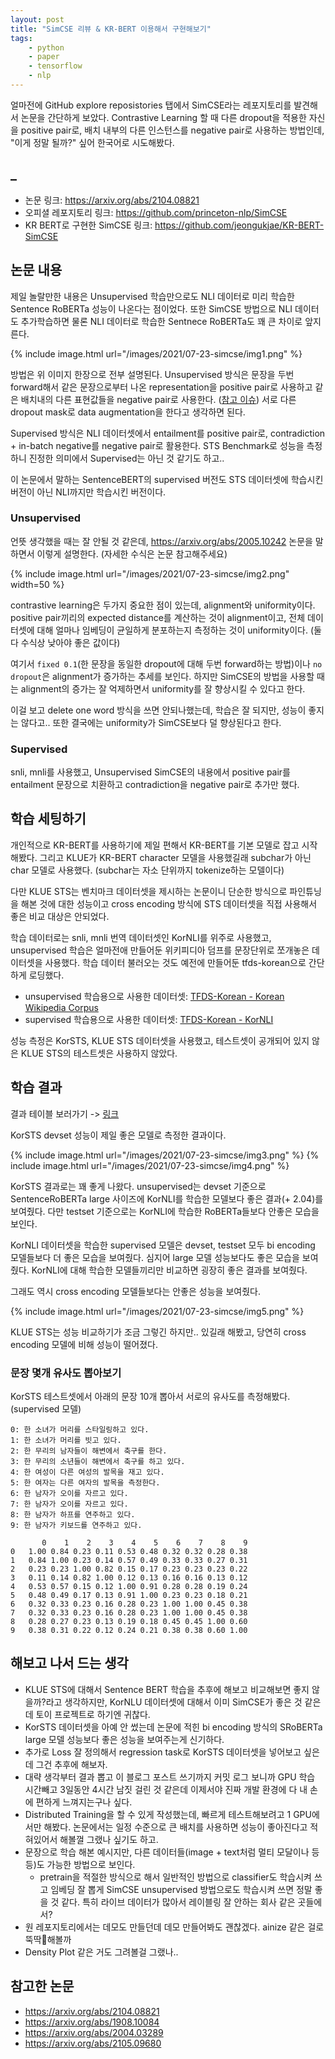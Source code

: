 ```yaml
---
layout: post
title: "SimCSE 리뷰 & KR-BERT 이용해서 구현해보기"
tags:
    - python
    - paper
    - tensorflow
    - nlp
---
```


얼마전에 GitHub explore reposistories 탭에서 SimCSE라는 레포지토리를 발견해서 논문을 간단하게 보았다. Contrastive Learning 할 때 다른 dropout을 적용한 자신을 positive pair로, 배치 내부의 다른 인스턴스를 negative pair로 사용하는 방법인데, "이게 정말 될까?" 싶어 한국어로 시도해봤다.

## _

* 논문 링크: <https://arxiv.org/abs/2104.08821>
* 오피셜 레포지토리 링크: <https://github.com/princeton-nlp/SimCSE>
* KR BERT로 구현한 SimCSE 링크: <https://github.com/jeongukjae/KR-BERT-SimCSE>

## 논문 내용

제일 놀랄만한 내용은 Unsupervised 학습만으로도 NLI 데이터로 미리 학습한 Sentence RoBERTa 성능이 나온다는 점이었다. 또한 SimCSE 방법으로 NLI 데이터도 추가학습하면 물론 NLI 데이터로 학습한 Sentnece RoBERTa도 꽤 큰 차이로 앞지른다.

{% include image.html url="/images/2021/07-23-simcse/img1.png" %}

방법은 위 이미지 한장으로 전부 설명된다. Unsupervised 방식은 문장을 두번 forward해서 같은 문장으로부터 나온 representation을 positive pair로 사용하고 같은 배치내의 다른 표현값들을 negative pair로 사용한다. ([참고 이슈](https://github.com/princeton-nlp/SimCSE/issues/5)) 서로 다른 dropout mask로 data augmentation을 한다고 생각하면 된다.

Supervised 방식은 NLI 데이터셋에서 entailment를 positive pair로, contradiction + in-batch negative를 negative pair로 활용한다. STS Benchmark로 성능을 측정하니 진정한 의미에서 Supervised는 아닌 것 같기도 하고..

이 논문에서 말하는 SentenceBERT의 supervised 버전도 STS 데이터셋에 학습시킨 버전이 아닌 NLI까지만 학습시킨 버전이다.

### Unsupervised

언뜻 생각했을 때는 잘 안될 것 같은데, <https://arxiv.org/abs/2005.10242> 논문을 말하면서 이렇게 설명한다. (자세한 수식은 논문 참고해주세요)

{% include image.html url="/images/2021/07-23-simcse/img2.png" width=50 %}

contrastive learning은 두가지 중요한 점이 있는데, alignment와 uniformity이다.
positive pair끼리의 expected distance를 계산하는 것이 alignment이고, 전체 데이터셋에 대해 얼마나 임베딩이 균일하게 분포하는지 측정하는 것이 uniformity이다. (둘다 수식상 낮아야 좋은 값이다)

여기서 `fixed 0.1`(한 문장을 동일한 dropout에 대해 두번 forward하는 방법)이나 `no dropout`은 alignment가 증가하는 추세를 보인다. 하지만 SimCSE의 방법을 사용할 때는 alignment의 증가는 잘 억제하면서 uniformity를 잘 향상시킬 수 있다고 한다.

이걸 보고 delete one word 방식을 쓰면 안되나했는데, 학습은 잘 되지만, 성능이 좋지는 않다고.. 또한 결국에는 uniformity가 SimCSE보다 덜 향상된다고 한다.

### Supervised

snli, mnli를 사용했고, Unsupervised SimCSE의 내용에서 positive pair를 entailment 문장으로 치환하고 contradiction을 negative pair로 추가만 했다.

## 학습 세팅하기

개인적으로 KR-BERT를 사용하기에 제일 편해서 KR-BERT를 기본 모델로 잡고 시작해봤다. 그리고 KLUE가 KR-BERT character 모델을 사용했길래 subchar가 아닌 char 모델로 사용했다. (subchar는 자소 단위까지 tokenize하는 모델이다)

다만 KLUE STS는 벤치마크 데이터셋을 제시하는 논문이니 단순한 방식으로 파인튜닝을 해본 것에 대한 성능이고 cross encoding 방식에 STS 데이터셋을 직접 사용해서 좋은 비교 대상은 안되었다.

학습 데이터로는 snli, mnli 번역 데이터셋인 KorNLI를 위주로 사용했고, unsupervised 학습은 얼마전애 만들어둔 위키피디아 덤프를 문장단위로 쪼개놓은 데이터셋을 사용했다. 학습 데이터 불러오는 것도 예전에 만들어둔 tfds-korean으로 간단하게 로딩했다.

* unsupervised 학습용으로 사용한 데이터셋: [TFDS-Korean - Korean Wikipedia Corpus](https://jeongukjae.github.io/tfds-korean/datasets/korean_wikipedia_corpus.html)
* supervised 학습용으로 사용한 데이터셋: [TFDS-Korean - KorNLI](https://jeongukjae.github.io/tfds-korean/datasets/kornli.html)

성능 측정은 KorSTS, KLUE STS 데이터셋을 사용했고, 테스트셋이 공개되어 있지 않은 KLUE STS의 테스트셋은 사용하지 않았다.

## 학습 결과

결과 테이블 보러가기 -> [링크](https://github.com/jeongukjae/KR-BERT-SimCSE)

KorSTS devset 성능이 제일 좋은 모델로 측정한 결과이다.

{% include image.html url="/images/2021/07-23-simcse/img3.png" %}
{% include image.html url="/images/2021/07-23-simcse/img4.png" %}

KorSTS 결과로는 꽤 좋게 나왔다. unsupervised는 devset 기준으로 SentenceRoBERTa large 사이즈에 KorNLI를 학습한 모델보다 좋은 결과(+ 2.04)를 보여줬다. 다만 testset 기준으로는 KorNLI에 학습한 RoBERTa들보다 안좋은 모습을 보인다.

KorNLI 데이터셋을 학습한 supervised 모델은 devset, testset 모두 bi encoding 모델들보다 더 좋은 모습을 보여줬다. 심지어 large 모델 성능보다도 좋은 모습을 보여줬다. KorNLI에 대해 학습한 모델들끼리만 비교하면 굉장히 좋은 결과를 보여줬다.

그래도 역시 cross encoding 모델들보다는 안좋은 성능을 보여줬다.

{% include image.html url="/images/2021/07-23-simcse/img5.png" %}

KLUE STS는 성능 비교하기가 조금 그렇긴 하지만.. 있길래 해봤고, 당연히 cross encoding 모델에 비해 성능이 떨어졌다.

### 문장 몇개 유사도 뽑아보기

KorSTS 테스트셋에서 아래의 문장 10개 뽑아서 서로의 유사도를 측정해봤다. (supervised 모델)

```text
0: 한 소녀가 머리를 스타일링하고 있다.
1: 한 소녀가 머리를 빗고 있다.
2: 한 무리의 남자들이 해변에서 축구를 한다.
3: 한 무리의 소년들이 해변에서 축구를 하고 있다.
4: 한 여성이 다른 여성의 발목을 재고 있다.
5: 한 여자는 다른 여자의 발목을 측정한다.
6: 한 남자가 오이를 자르고 있다.
7: 한 남자가 오이를 자르고 있다.
8: 한 남자가 하프를 연주하고 있다.
9: 한 남자가 키보드를 연주하고 있다.
```

```text
       0    1    2    3    4    5    6    7    8    9
0   1.00 0.84 0.23 0.11 0.53 0.48 0.32 0.32 0.28 0.38
1   0.84 1.00 0.23 0.14 0.57 0.49 0.33 0.33 0.27 0.31
2   0.23 0.23 1.00 0.82 0.15 0.17 0.23 0.23 0.23 0.22
3   0.11 0.14 0.82 1.00 0.12 0.13 0.16 0.16 0.13 0.12
4   0.53 0.57 0.15 0.12 1.00 0.91 0.28 0.28 0.19 0.24
5   0.48 0.49 0.17 0.13 0.91 1.00 0.23 0.23 0.18 0.21
6   0.32 0.33 0.23 0.16 0.28 0.23 1.00 1.00 0.45 0.38
7   0.32 0.33 0.23 0.16 0.28 0.23 1.00 1.00 0.45 0.38
8   0.28 0.27 0.23 0.13 0.19 0.18 0.45 0.45 1.00 0.60
9   0.38 0.31 0.22 0.12 0.24 0.21 0.38 0.38 0.60 1.00
```

## 해보고 나서 드는 생각

* KLUE STS에 대해서 Sentence BERT 학습을 추후에 해보고 비교해보면 좋지 않을까?라고 생각하지만, KorNLU 데이터셋에 대해서 이미 SimCSE가 좋은 것 같은데 토이 프로젝트로 하기엔 귀찮다.
* KorSTS 데이터셋을 아예 안 썼는데 논문에 적힌 bi encoding 방식의 SRoBERTa large 모델 성능보다 좋은 성능을 보여주는게 신기하다.
* 추가로 Loss 잘 정의해서 regression task로 KorSTS 데이터셋을 넣어보고 싶은데 그건 추후에 해보자.
* 대략 생각부터 결과 뽑고 이 블로그 포스트 쓰기까지 커밋 로그 보니까 GPU 학습 시간빼고 3일동안 4시간 남짓 걸린 것 같은데 이제서야 진짜 개발 환경에 다 내 손에 편하게 느껴지는구나 싶다.
* Distributed Training을 할 수 있게 작성했는데, 빠르게 테스트해보려고 1 GPU에서만 해봤다. 논문에서는 일정 수준으로 큰 배치를 사용하면 성능이 좋아진다고 적혀있어서 해볼껄 그랬나 싶기도 하고.
* 문장으로 학습 해본 예시지만, 다른 데이터들(image + text처럼 멀티 모달이나 등등)도 가능한 방법으로 보인다.
  * pretrain을 적절한 방식으로 해서 일반적인 방법으로 classifier도 학습시켜 쓰고 임베딩 잘 뽑게 SimCSE unsupervised 방법으로도 학습시켜 쓰면 정말 좋을 것 같다. 특히 라이브 데이터가 많아서 레이블링 잘 안하는 회사 같은 곳들에서?
* 원 레포지토리에서는 데모도 만들던데 데모 만들어봐도 괜찮겠다. ainize 같은 걸로 뚝딱🔨해볼까
* Density Plot 같은 거도 그려볼걸 그랬나..

## 참고한 논문

* <https://arxiv.org/abs/2104.08821>
* <https://arxiv.org/abs/1908.10084>
* <https://arxiv.org/abs/2004.03289>
* <https://arxiv.org/abs/2105.09680>
